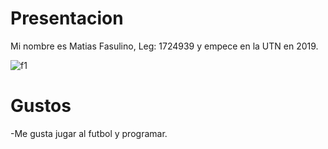 # Presentacion 

Mi nombre es Matias Fasulino, Leg: 1724939 y empece en la UTN en 2019.

![f1](https://user-images.githubusercontent.com/82040678/113733054-7ed22f80-96d0-11eb-93c4-98a969a0eca1.png)

# Gustos

-Me gusta jugar al futbol y programar.


